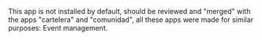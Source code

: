 This app is not installed by default, should be reviewed and "merged" with the apps "cartelera" and "comunidad", all
these apps were made for similar purposes: Event management.